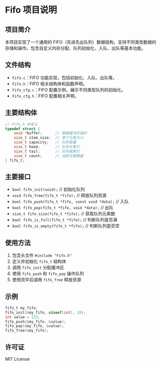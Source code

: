 # Fifo 项目说明

## 项目简介
本项目实现了一个通用的 FIFO（先进先出队列）数据结构，支持不同类型数据的存储和操作。包含自定义内存分配、队列初始化、入队、出队等基本功能。

## 文件结构
- `Fifo.c`：FIFO 功能实现，包括初始化、入队、出队等。
- `Fifo.h`：FIFO 相关结构体和函数声明。
- `Fifo_cfg.c`：FIFO 配置示例，展示不同类型队列的初始化。
- `Fifo_cfg.h`：FIFO 配置相关声明。

## 主要结构体
```c
// Fifo.h 中定义
typedef struct {
    void *buffer;      // 数据缓冲区指针
    size_t item_size;  // 单个元素大小
    size_t capacity;   // 队列容量
    size_t head;       // 队列头索引
    size_t tail;       // 队列尾索引
    size_t count;      // 当前元素数量
} fifo_t;
```

## 主要接口
- `bool fifo_init(void);`  // 初始化队列
- `void fifo_free(fifo_t *fifo);`                                    // 释放队列资源
- `bool fifo_push(fifo_t *fifo, const void *data);`                  // 入队
- `bool fifo_pop(fifo_t *fifo, void *data);`                         // 出队
- `size_t fifo_size(fifo_t *fifo);`                                  // 获取队列元素数
- `bool fifo_is_full(fifo_t *fifo);`                                 // 判断队列是否满
- `bool fifo_is_empty(fifo_t *fifo);`                                // 判断队列是否空

## 使用方法
1. 包含头文件 `#include "Fifo.h"`
2. 定义并初始化 `fifo_t` 结构体
3. 调用 `fifo_init` 分配缓冲区
4. 使用 `fifo_push` 和 `fifo_pop` 操作队列
5. 使用完毕后调用 `fifo_free` 释放资源

## 示例
```c
fifo_t my_fifo;
fifo_init(&my_fifo, sizeof(int), 10);
int value = 123;
fifo_push(&my_fifo, &value);
fifo_pop(&my_fifo, &value);
fifo_free(&my_fifo);
```

## 许可证
MIT License
